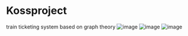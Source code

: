 # Kossproject
train ticketing system based on graph theory 
![image](https://cloud.githubusercontent.com/assets/25152354/22426096/03594b6e-e724-11e6-8bdb-a512e991011b.png)
![image](https://cloud.githubusercontent.com/assets/25152354/22426104/13852792-e724-11e6-916c-6840052f2fbd.png)
![image](https://cloud.githubusercontent.com/assets/25152354/22427673/174fc1d8-e72a-11e6-947b-f0a025d337eb.png)
